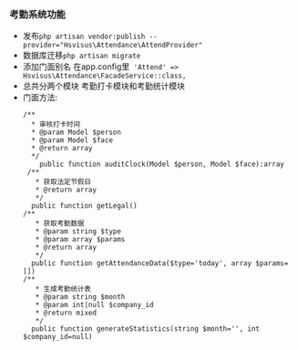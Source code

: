 ### 考勤系统功能
- 发布`php artisan vendor:publish --provider="Hsvisus\Attendance\AttendProvider"`
- 数据库迀移`php artisan migrate`
- 添加门面别名 在app.config里` 'Attend' => Hsvisus\Attendance\FacadeService::class,`  
- 总共分两个模块 考勤打卡模块和考勤统计模块
- 门面方法: 
  ```
  /**
    * 审核打卡时间
    * @param Model $person
    * @param Model $face
    * @return array
    */
      public function auditClock(Model $person, Model $face):array
   /**
     * 获取法定节假日
     * @return array
     */
    public function getLegal()
  /**
     * 获取考勤数据
     * @param string $type
     * @param array $params
     * @return array
     */
    public function getAttendanceData($type='today', array $params=[])
  /**
     * 生成考勤统计表
     * @param string $month
     * @param int|null $company_id
     * @return mixed
     */
    public function generateStatistics(string $month='', int $company_id=null)
  ```

